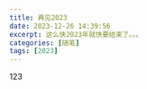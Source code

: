 ```yaml
---
title: 再见2023
date: 2023-12-26 14:39:56
excerpt: 这么快2023年就快要结束了。。。
categories: [随笔]
tags: [2023]
---
```


123

